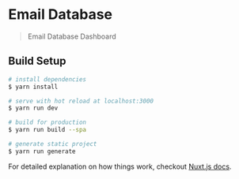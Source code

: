 # Email Database

> Email Database Dashboard

## Build Setup

``` bash
# install dependencies
$ yarn install

# serve with hot reload at localhost:3000
$ yarn run dev

# build for production 
$ yarn run build --spa

# generate static project
$ yarn run generate
```

For detailed explanation on how things work, checkout [Nuxt.js docs](https://nuxtjs.org).

